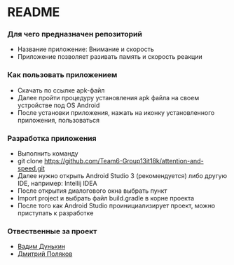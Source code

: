 # README #

### Для чего предназначен репозиторий ###

* Название приложение: Внимание и скорость
* Приложение позволяет разивать память и скорость реакции

### Как пользовать приложением ###

* Скачать по ссылке apk-файл
* Далее пройти процедуру установления apk файла на своем устройстве под OS Android
* После установки приложения, нажать на иконку установленного приложения, пользоваться

### Разработка приложения ###

* Выполнить команду 
* git clone https://github.com/Team6-Group13it18k/attention-and-speed.git  
* Далее нужно открыть Android Studio 3 (рекомендуется) либо другую IDE, например: Intellij IDEA
* После открытия диалогового окна выбрать пункт 
* Import project и выбрать файл build.gradle в корне проекта
* После того как Android Studio проинициализирует проект, можно приступать к разработке

### Отвественные за проект ###

* [Вадим Дунькин](mailto:vadimushka.d@gmail.com)
* [Дмитрий Поляков](mailto:dimanchik815@gmail.com)